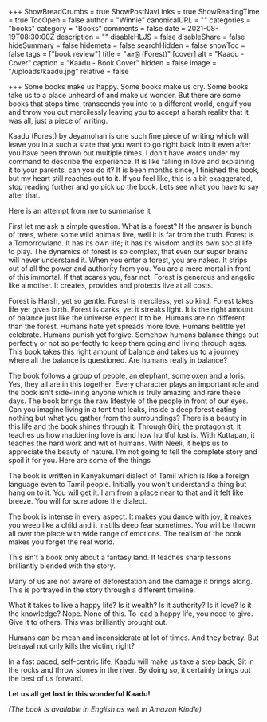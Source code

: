 +++
ShowBreadCrumbs = true
ShowPostNavLinks = true
ShowReadingTime = true
TocOpen = false
author = "Winnie"
canonicalURL = ""
categories = "books"
category = "Books"
comments = false
date = 2021-08-19T08:30:00Z
description = ""
disableHLJS = false
disableShare = false
hideSummary = false
hidemeta = false
searchHidden = false
showToc = false
tags = ["book review"]
title = "காடு (Forest)"
[cover]
alt = "Kaadu - Cover"
caption = "Kaadu - Book Cover"
hidden = false
image = "/uploads/kaadu.jpg"
relative = false

+++
Some books make us happy. Some books make us cry. Some books take us to a place unheard of and make us wonder. But there are some books that stops time, transcends you into to a different world, engulf you and throw you out mercilessly leaving you to accept a harsh reality that it was all, just a piece of writing.

Kaadu (Forest) by Jeyamohan is one such fine piece of writing which will leave you in a such a state that you want to go right back into it even after you have been thrown out multiple times. I don't have words under my command to describe the experience. It is like falling in love and explaining it to your parents, can you do it? It is been months since, I finished the book, but my heart still reaches out to it. If you feel like, this is a bit exaggerated, stop reading further and go pick up the book. Lets see what you have to say after that.

Here is an attempt from me to summarise it

First let me ask a simple question. What is a forest? If the answer is bunch of trees, where some wild animals live, well it is far from the truth. Forest is a Tomorrowland. It has its own life; it has its wisdom and its own social life to play. The dynamics of forest is so complex, that even our super brains will never understand it. When you enter a forest, you are naked. It strips out of all the power and authority from you. You are a mere mortal in front of this immortal. If that scares you, fear not. Forest is generous and angelic like a mother. It creates, provides and protects live at all costs.

Forest is Harsh, yet so gentle. Forest is merciless, yet so kind. Forest takes life yet gives birth. Forest is darks, yet it streaks light. It is the right amount of balance just like the universe expect it to be. Humans are no different than the forest. Humans hate yet spreads more love. Humans belittle yet celebrate. Humans punish yet forgive. Somehow humans balance things out perfectly or not so perfectly to keep them going and living through ages. This book takes this right amount of balance and takes us to a journey where all the balance is questioned. Are humans really in balance?

The book follows a group of people, an elephant, some oxen and a loris. Yes, they all are in this together. Every character plays an important role and the book isn't side-lining anyone which is truly amazing and rare these days. The book brings the raw lifestyle of the people in front of our eyes. Can you imagine living in a tent that leaks, inside a deep forest eating nothing but what you gather from the surroundings? There is a beauty in this life and the book shines through it. Through Giri, the protagonist, it teaches us how maddening love is and how hurtful lust is. With Kuttapan, it teaches the hard work and wit of humans. With Neeli, it helps us to appreciate the beauty of nature. I'm not going to tell the complete story and spoil it for you. Here are some of the things

The book is written in Kanyakumari dialect of Tamil which is like a foreign language even to Tamil people. Initially you won't understand a thing but hang on to it. You will get it. I am from a place near to that and it felt like breeze. You will for sure adore the dialect.

The book is intense in every aspect. It makes you dance with joy, it makes you weep like a child and it instills deep fear sometimes. You will be thrown all over the place with wide range of emotions. The realism of the book makes you forget the real world.

This isn't a book only about a fantasy land. It teaches sharp lessons brilliantly blended with the story.

Many of us are not aware of deforestation and the damage it brings along. This is portrayed in the story through a different timeline.

What it takes to live a happy life? Is it wealth? Is it authority? Is it love? Is it the knowledge? Nope. None of this. To lead a happy life, you need to give. Give it to others. This was brilliantly brought out.

Humans can be mean and inconsiderate at lot of times. And they betray. But betrayal not only kills the victim, right?

In a fast paced, self-centric life, Kaadu will make us take a step back, Sit in the rocks and throw stones in the river. By doing so, it certainly brings out the best of us forward.

**Let us all get lost in this wonderful Kaadu!**

_(The book is available in English as well in Amazon Kindle)_